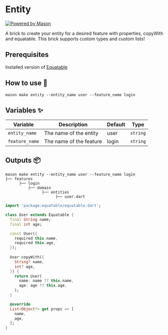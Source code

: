 # Entity

[![Powered by Mason](https://img.shields.io/endpoint?url=https%3A%2F%2Ftinyurl.com%2Fmason-badge)](https://github.com/felangel/mason)

A brick to create your entity for a desired feature with properties, copyWith and equatable.
This brick supports custom types and custom lists!

## Prerequisites

Installed version of [Equatable](https://pub.dev/packages/equatable)

## How to use 🚀

```
mason make entity --entity_name user --feature_name login
```

## Variables ✨

| Variable       | Description             | Default | Type      |
|----------------|-------------------------| ------- | --------- |
| `entity_name`  | The name of the entity  | user    | `string`  |
| `feature_name` | The name of the feature | login   | `string`  |

## Outputs 📦

```
mason make entity --entity_name user --feature_name login
├── features
      ├── login
          ├── domain
                ├── entities
                      ├── user.dart
```

```dart
import 'package:equatable/equatable.dart';

class User extends Equatable {
  final String name;
  final int age;

  const User({
    required this.name,
    required this.age,
  });
  
  User copyWith({
    String? name,
    int? age,
  }) {
    return User(
      name: name ?? this.name,
      age: age ?? this.age,
    );
  }

  @override
  List<Object?> get props => [
    name,
    age,
  ];
}
```
